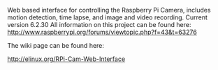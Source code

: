 Web based interface for controlling the Raspberry Pi Camera, includes motion detection, time lapse, and image and video recording.
Current version 6.2.30
All information on this project can be found here: http://www.raspberrypi.org/forums/viewtopic.php?f=43&t=63276

The wiki page can be found here:

http://elinux.org/RPi-Cam-Web-Interface
